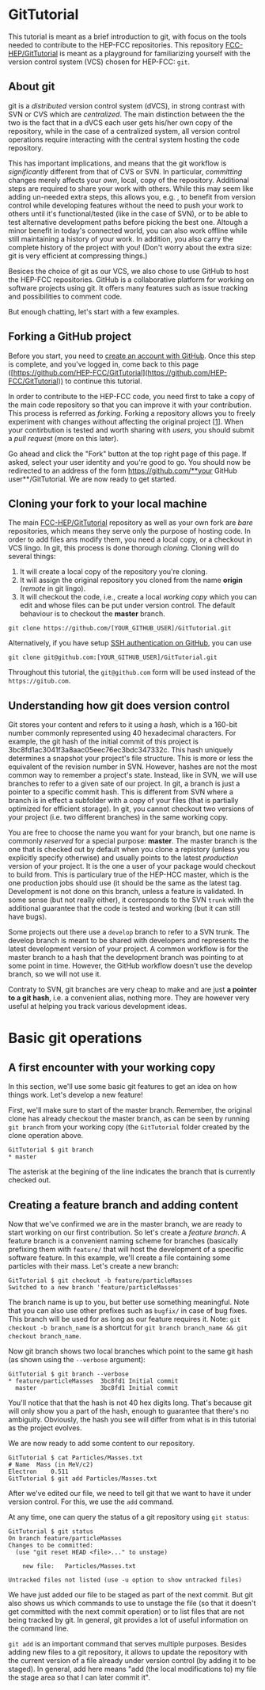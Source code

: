 # GitTutorial

This tutorial is meant as a brief introduction to git, with focus on the tools needed to contribute to the HEP-FCC repositories. This repository [FCC-HEP/GitTutorial](https://github.com/HEP-FCC/GitTutorial) is meant as a playground for familiarizing yourself with the version control system (VCS) chosen for HEP-FCC: `git`.

## About git

git is a *distributed* version control system (dVCS), in strong contrast with SVN or CVS which are *centralized*. The main distinction between the the two is the fact that in a dVCS each user gets his/her own copy of the repository, while in the case of a centralized system, all version control operations require interacting with the central system hosting the code repository.

This has important implications, and means that the git workflow is *significantly* different from that of CVS or SVN. In particular, *committing* changes merely affects your *own*, local, copy of the repository. Additional steps are required to share your work with others. While this may seem like adding un-needed extra steps, this allows you, e.g. , to benefit from version control while developing features without the need to push your work to others until it's functional/tested (like in the case of SVN), or to be able to test alternative development paths before picking the best one. Altough a minor benefit in today's connected world, you can also work offline while still maintaining a history of your work. In addition, you also carry the complete history of the project with you! (Don't worry about the extra size: git is very efficient at compressing things.)

Besices the choice of git as our VCS, we also chose to use GitHub to host the HEP-FCC repositories. GitHub is a collaborative platform for working on software projects using git. It offers many features such as issue tracking and possibilities to comment code.


But enough chatting, let's start with a few examples.

## Forking a GitHub project

Before you start, you need to [create an account with GitHub](https://github.com/join). Once this step is complete, and you've logged in, come back to this page ([https://github.com/HEP-FCC/GitTutorial](https://github.com/HEP-FCC/GitTutorial)) to continue this tutorial.

In order to contribute to the HEP-FCC code, you need first to take a copy of the main code repository so that you can improve it with your contribution. This process is referred as *forking*. Forking a repository allows you to freely experiment with changes without affecting the original project [[1](https://help.github.com/articles/fork-a-repo/)]. When your contirbution is tested and worth sharing with *users*, you should submit a *pull request* (more on this later).

Go ahead and click the "Fork" button at the top right page of this page. If asked, select your user identity and you're good to go. You should now be redirected to an address of the form https://github.com/**your GitHub user**/GitTutorial. We are now ready to get started.

## Cloning your fork to your local machine

The main [FCC-HEP/GitTutorial](https://github.com/HEP-FCC/GitTutorial) repository as well as your own fork are *bare* repositories, which means they serve only the purpose of hosting code. In order to add files ans modify them, you need a local copy, or a checkout in VCS lingo. In git, this process is done thorough *cloning*. Cloning will do several things:

1. It will create a local copy of the repository you're cloning.
2. It will assign the original repository you cloned from the name **origin** (*remote* in git lingo).
3. It will checkout the code, i.e., create a local *working copy* which you can edit and whose files can be put under version control. The default behaviour is to checkout the **master** branch.

```
git clone https://github.com/[YOUR_GITHUB_USER]/GitTutorial.git
```

Alternatively, if you have setup [SSH authentication on GitHub](https://help.github.com/articles/generating-ssh-keys/), you can use

```
git clone git@github.com:[YOUR_GITHUB_USER]/GitTutorial.git
```

Throughout this tutorial, the `git@github.com` form will be used instead of the `https://gitub.com`.

## Understanding how git does version control

Git stores your content and refers to it using a *hash*, which is a 160-bit number commonly represented using 40 hexadecimal characters. For example, the git hash of the initial commit of this project is 3bc8fd1ac3041f3a8aac05eec76ec3bdc347332c. This hash uniquely determines a snapshot your project's file structure. This is more or less the equivalent of the revision number in SVN. However, hashes are not the most common way to remember a project's state. Instead, like in SVN, we will use branches to refer to a given sate of our project. In git, a branch is just a pointer to a specific commit hash. This is different from SVN where a branch is in effect a subfolder with a copy of your files (that is partially optimized for efficient storage). In git, you cannot checkout two versions of your project (i.e. two different branches) in the same working copy.

You are free to choose the name you want for your branch, but one name is commonly *reserved* for a special purpose: **master**. The master branch is the one that is checked out by default when you clone a repistory (unless you explicitly specify otherwise) and usually points to the latest *production* version of your project. It is the one a user of your package would checkout to build from. This is particulary true of the HEP-HCC master, which is the one production jobs should use (it should be the same as the latest tag. Development is not done on this branch, unless a feature is validated. In some sense (but not really either), it corresponds to the SVN `trunk` with the additional guarantee that the code is tested and working (but it can still have bugs).

Some projects out there use a `develop` branch to refer to a SVN trunk. The develop branch is meant to be shared with developers and represents the latest development version of your project. A common workflow is for the master branch to a hash that the development branch was pointing to at some point in time. However, the GitHub workflow doesn't use the develop branch, so we will not use it.

Contraty to SVN, git branches are very cheap to make and are just **a pointer to a git hash**, i.e. a convenient alias, nothing more. They are however very useful at helping you track various development ideas.


# Basic git operations

## A first encounter with your working copy

In this section, we'll use some basic git features to get an idea on how things work. Let's develop a new feature!

First, we'll make sure to start of the master branch. Remember, the original clone has already checkout the master branch, as can be seen by running `git branch` from your working copy (the `GitTutorial` folder created by the clone operation above.

```
GitTutorial $ git branch
* master
```

The asterisk at the begining of the line indicates the branch that is currently checked out.

## Creating a feature branch and adding content

Now that we've confirmed we are in the master branch, we are ready to start working on our first contribution. So let's create a *feature branch*. A feature branch is a convenient naming scheme for branches (basically prefixing them with `feature/` that will host the development of a specific software feature. In this example, we'll create a file containing some particles with their mass. Let's create a new branch:

```
GitTutorial $ git checkout -b feature/particleMasses
Switched to a new branch 'feature/particleMasses'
```

The branch name is up to you, but better use something meaningful. Note that you can also use other prefixes such as `bugfix/` in case of bug fixes. This branch will be used for as long as our feature requires it. Note: `git checkout -b branch_name` is a shortcut for `git branch branch_name && git checkout branch_name`.

Now git branch shows two local branches which point to the same git hash (as shown using the `--verbose` argument):

```
GitTutorial $ git branch --verbose
* feature/particleMasses  3bc8fd1 Initial commit
  master                  3bc8fd1 Initial commit
```

You'll notice that that the hash is not 40 hex digits long. That's because git will only show you a part of the hash, enough to guarantee that there's no ambiguity. Obviously, the hash you see will differ from what is in this tutorial as the project evolves.

We are now ready to add some content to our repository.

```
GitTutorial $ cat Particles/Masses.txt
# Name	Mass (in MeV/c2)
Electron	0.511
GitTutorial $ git add Particles/Masses.txt
```

After we've edited our file, we need to tell git that we want to have it under version control. For this, we use the `add` command.

At any time, one can query the status of a git repository using `git status`:

```
GitTutorial $ git status
On branch feature/particleMasses
Changes to be committed:
  (use "git reset HEAD <file>..." to unstage)

	new file:   Particles/Masses.txt

Untracked files not listed (use -u option to show untracked files)
```

We have just added our file to be staged as part of the next commit. But git also shows us which commands to use to unstage the file (so that it doesn't get committed with the next commit operation) or to list files that are not being tracked by git. In general, git provides a lot of useful information on the command line.

`git add` is an important command that serves multiple purposes. Besides adding new files to a git repository, it allows to update the repository with the current version of a file already under version control (by adding it to be staged). In general, add here means "add (the local modifications to) my file the stage area so that I can later commit it".
